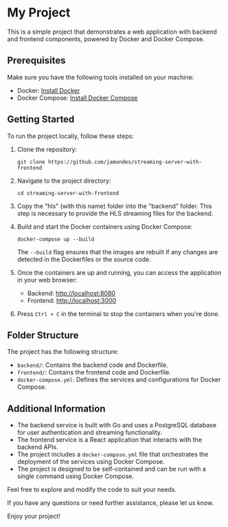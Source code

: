 # My Project

This is a simple project that demonstrates a web application with backend and frontend components, powered by Docker and Docker Compose.

## Prerequisites

Make sure you have the following tools installed on your machine:
- Docker: [Install Docker](https://docs.docker.com/get-docker/)
- Docker Compose: [Install Docker Compose](https://docs.docker.com/compose/install/)

## Getting Started

To run the project locally, follow these steps:

1. Clone the repository:
   ```
   git clone https://github.com/jamondes/streaming-server-with-frontend
   ```

2. Navigate to the project directory:
   ```
   cd streaming-server-with-frontend
   ```

3. Copy the "hls" (with this name) folder into the "backend" folder. This step is necessary to provide the HLS streaming files for the backend.

4. Build and start the Docker containers using Docker Compose:
   ```
   docker-compose up --build
   ```

   The `--build` flag ensures that the images are rebuilt if any changes are detected in the Dockerfiles or the source code.

5. Once the containers are up and running, you can access the application in your web browser:
   - Backend: [http://localhost:8080](http://localhost:8080)
   - Frontend: [http://localhost:3000](http://localhost:3000)

6. Press `Ctrl + C` in the terminal to stop the containers when you're done.

## Folder Structure

The project has the following structure:
- `backend/`: Contains the backend code and Dockerfile.
- `frontend/`: Contains the frontend code and Dockerfile.
- `docker-compose.yml`: Defines the services and configurations for Docker Compose.

## Additional Information

- The backend service is built with Go and uses a PostgreSQL database for user authentication and streaming functionality.
- The frontend service is a React application that interacts with the backend APIs.
- The project includes a `docker-compose.yml` file that orchestrates the deployment of the services using Docker Compose.
- The project is designed to be self-contained and can be run with a single command using Docker Compose.

Feel free to explore and modify the code to suit your needs.

If you have any questions or need further assistance, please let us know.

Enjoy your project!
